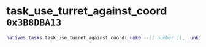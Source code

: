 # task_use_turret_against_coord `0x3B8DBA13`

```lua
natives.tasks.task_use_turret_against_coord(_unk0 --[[ number ]], _unk1 --[[ number ]], _unk2 --[[ number ]], _unk3 --[[ number ]])
```